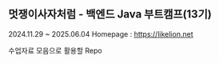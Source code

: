 멋쟁이사자처럼 - 백엔드 Java 부트캠프(13기)
-------------------------------------------
2024.11.29 ~ 2025.06.04
Homepage : https://likelion.net

수업자료 모음으로 활용할 Repo
